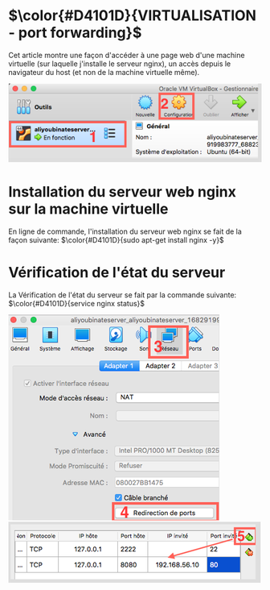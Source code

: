 # $\color{#D4101D}{VIRTUALISATION - port forwarding}$
Cet article montre une façon d'accéder à une page web d'une machine virtuelle (sur laquelle j'installe le serveur nginx), un accès depuis le navigateur du host (et non de la machine virtuelle même).

<img src="https://raw.githubusercontent.com/abiForSofteam/virtualisation/main/img1.png">

# Installation du serveur web nginx sur la machine virtuelle
En ligne de commande, l'installation du serveur web nginx se fait de la façon suivante:
$\color{#D4101D}{sudo apt-get install nginx -y}$


# Vérification de l'état du serveur
La Vérification de l'état du serveur se fait par la commande suivante:
$\color{#D4101D}{service nginx status}$

<img src="https://raw.githubusercontent.com/abiForSofteam/virtualisation/master/img2.png">
<img src="https://raw.githubusercontent.com/abiForSofteam/virtualisation/master/img3.png">
